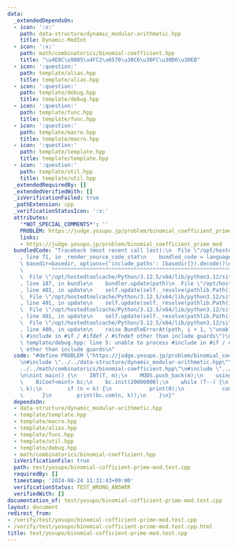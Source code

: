 ```yaml
---
data:
  _extendedDependsOn:
  - icon: ':x:'
    path: data-structure/dynamic_modular-arithmetic.hpp
    title: Dynamic-ModInt
  - icon: ':x:'
    path: math/combinatorics/binomial-coefficient.hpp
    title: "\u4E8C\u9805\u4FC2\u6570\u30C6\u30FC\u30D6\u30EB"
  - icon: ':question:'
    path: template/alias.hpp
    title: template/alias.hpp
  - icon: ':question:'
    path: template/debug.hpp
    title: template/debug.hpp
  - icon: ':question:'
    path: template/func.hpp
    title: template/func.hpp
  - icon: ':question:'
    path: template/macro.hpp
    title: template/macro.hpp
  - icon: ':question:'
    path: template/template.hpp
    title: template/template.hpp
  - icon: ':question:'
    path: template/util.hpp
    title: template/util.hpp
  _extendedRequiredBy: []
  _extendedVerifiedWith: []
  _isVerificationFailed: true
  _pathExtension: cpp
  _verificationStatusIcon: ':x:'
  attributes:
    '*NOT_SPECIAL_COMMENTS*': ''
    PROBLEM: https://judge.yosupo.jp/problem/binomial_coefficient_prime_mod
    links:
    - https://judge.yosupo.jp/problem/binomial_coefficient_prime_mod
  bundledCode: "Traceback (most recent call last):\n  File \"/opt/hostedtoolcache/Python/3.12.5/x64/lib/python3.12/site-packages/onlinejudge_verify/documentation/build.py\"\
    , line 71, in _render_source_code_stat\n    bundled_code = language.bundle(stat.path,\
    \ basedir=basedir, options={'include_paths': [basedir]}).decode()\n          \
    \         ^^^^^^^^^^^^^^^^^^^^^^^^^^^^^^^^^^^^^^^^^^^^^^^^^^^^^^^^^^^^^^^^^^^^^^^^^^^^^^^^^\n\
    \  File \"/opt/hostedtoolcache/Python/3.12.5/x64/lib/python3.12/site-packages/onlinejudge_verify/languages/cplusplus.py\"\
    , line 187, in bundle\n    bundler.update(path)\n  File \"/opt/hostedtoolcache/Python/3.12.5/x64/lib/python3.12/site-packages/onlinejudge_verify/languages/cplusplus_bundle.py\"\
    , line 401, in update\n    self.update(self._resolve(pathlib.Path(included), included_from=path))\n\
    \  File \"/opt/hostedtoolcache/Python/3.12.5/x64/lib/python3.12/site-packages/onlinejudge_verify/languages/cplusplus_bundle.py\"\
    , line 401, in update\n    self.update(self._resolve(pathlib.Path(included), included_from=path))\n\
    \  File \"/opt/hostedtoolcache/Python/3.12.5/x64/lib/python3.12/site-packages/onlinejudge_verify/languages/cplusplus_bundle.py\"\
    , line 401, in update\n    self.update(self._resolve(pathlib.Path(included), included_from=path))\n\
    \  File \"/opt/hostedtoolcache/Python/3.12.5/x64/lib/python3.12/site-packages/onlinejudge_verify/languages/cplusplus_bundle.py\"\
    , line 400, in update\n    raise BundleErrorAt(path, i + 1, \"unable to process\
    \ #include in #if / #ifdef / #ifndef other than include guards\")\nonlinejudge_verify.languages.cplusplus_bundle.BundleErrorAt:\
    \ template/debug.hpp: line 5: unable to process #include in #if / #ifdef / #ifndef\
    \ other than include guards\n"
  code: "#define PROBLEM \"https://judge.yosupo.jp/problem/binomial_coefficient_prime_mod\"\
    \n#include \"../../data-structure/dynamic_modular-arithmetic.hpp\"\n#include \"\
    ../../math/combinatorics/binomial-coefficient.hpp\"\n#include \"../../template/template.hpp\"\
    \n\nint main() {\n    INT(T, m);\n    MODS.push_back(m);\n    using mint = Fp<0>;\n\
    \    BiCoef<mint> bc;\n    bc.init(20000000);\n    while (T--) {\n        INT(n,\
    \ k);\n        if (n < k) {\n            print(0);\n            continue;\n  \
    \      }\n        print(bc.com(n, k));\n    }\n}"
  dependsOn:
  - data-structure/dynamic_modular-arithmetic.hpp
  - template/template.hpp
  - template/macro.hpp
  - template/alias.hpp
  - template/func.hpp
  - template/util.hpp
  - template/debug.hpp
  - math/combinatorics/binomial-coefficient.hpp
  isVerificationFile: true
  path: test/yosupo/binomial-cofficient-prime-mod.test.cpp
  requiredBy: []
  timestamp: '2024-08-24 11:31:43+09:00'
  verificationStatus: TEST_WRONG_ANSWER
  verifiedWith: []
documentation_of: test/yosupo/binomial-cofficient-prime-mod.test.cpp
layout: document
redirect_from:
- /verify/test/yosupo/binomial-cofficient-prime-mod.test.cpp
- /verify/test/yosupo/binomial-cofficient-prime-mod.test.cpp.html
title: test/yosupo/binomial-cofficient-prime-mod.test.cpp
---
```

